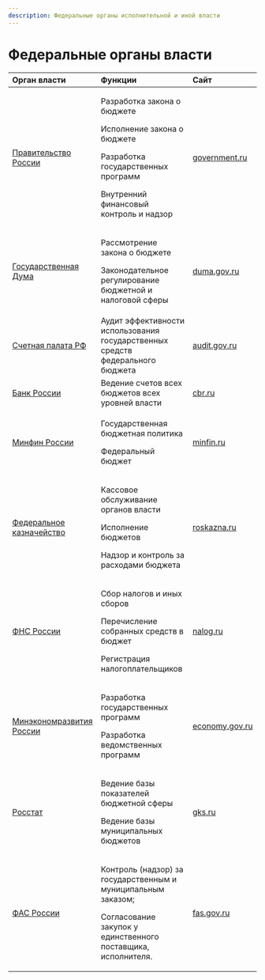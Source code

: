 ```yaml
---
description: Федеральные органы исполнительной и иной власти
---
```


# Федеральные органы власти



<table>
  <thead>
    <tr>
      <th style="text-align:left">Орган власти</th>
      <th style="text-align:left">Функции</th>
      <th style="text-align:left">Сайт</th>
    </tr>
  </thead>
  <tbody>
    <tr>
      <td style="text-align:left"><a href="../power/fed/bodies/pravgov.md">Правительство России</a>
      </td>
      <td style="text-align:left">
        <p>Разработка закона о бюджете</p>
        <p>Исполнение закона о бюджете</p>
        <p>Разработка государственных программ</p>
        <p>Внутренний финансовый контроль и надзор</p>
      </td>
      <td style="text-align:left"><a href="http://government.ru">government.ru</a>
      </td>
    </tr>
    <tr>
      <td style="text-align:left"><a href="../power/fed/bodies/gosduma.md">Государственная Дума</a>
      </td>
      <td style="text-align:left">
        <p>Рассмотрение закона о бюджете</p>
        <p>Законодательное регулирование бюджетной и налоговой сферы</p>
      </td>
      <td style="text-align:left"><a href="http://duma.gov.ru">duma.gov.ru</a>
      </td>
    </tr>
    <tr>
      <td style="text-align:left"><a href="../power/fed/bodies/auditgov.md">Счетная палата РФ</a>
      </td>
      <td style="text-align:left">Аудит эффективности использования государственных средств федерального
        бюджета</td>
      <td style="text-align:left"><a href="http://audit.gov.ru">audit.gov.ru</a>
      </td>
    </tr>
    <tr>
      <td style="text-align:left"><a href="../power/fed/bodies/cbr.md">Банк России</a>
      </td>
      <td style="text-align:left">Ведение счетов всех бюджетов всех уровней власти</td>
      <td style="text-align:left"><a href="http://cbr.ru">cbr.ru</a>
      </td>
    </tr>
    <tr>
      <td style="text-align:left"><a href="../power/fed/bodies/minfin.md">Минфин России</a>
      </td>
      <td style="text-align:left">
        <p>Государственная бюджетная политика</p>
        <p>Федеральный бюджет</p>
        <p></p>
      </td>
      <td style="text-align:left"><a href="http://minfin.ru">minfin.ru</a>
      </td>
    </tr>
    <tr>
      <td style="text-align:left"><a href="../power/fed/bodies/roskazna.md">Федеральное казначейство</a>
      </td>
      <td style="text-align:left">
        <p>Кассовое обслуживание органов власти</p>
        <p>Исполнение бюджетов</p>
        <p>Надзор и контроль за расходами бюджета</p>
      </td>
      <td style="text-align:left"><a href="http://roskazna.ru">roskazna.ru</a>
      </td>
    </tr>
    <tr>
      <td style="text-align:left"><a href="../power/fed/bodies/fns.md">ФНС России</a>
      </td>
      <td style="text-align:left">
        <p>Сбор налогов и иных сборов</p>
        <p>Перечисление собранных средств в бюджет</p>
        <p>Регистрация налогоплательщиков</p>
        <p></p>
      </td>
      <td style="text-align:left"><a href="http://nalog.ru">nalog.ru</a>
      </td>
    </tr>
    <tr>
      <td style="text-align:left"><a href="../power/fed/bodies/mineconom.md">Минэкономразвития России</a>
      </td>
      <td style="text-align:left">
        <p>Разработка государственных программ</p>
        <p>Разработка ведомственных программ</p>
      </td>
      <td style="text-align:left"><a href="http://economy.gov.ru">economy.gov.ru</a>
      </td>
    </tr>
    <tr>
      <td style="text-align:left"><a href="../power/fed/bodies/rosstat.md">Росстат</a>
      </td>
      <td style="text-align:left">
        <p>Ведение базы показателей бюджетной сферы</p>
        <p>Ведение базы муниципальных бюджетов</p>
      </td>
      <td style="text-align:left"><a href="http://gks.ru">gks.ru</a>
      </td>
    </tr>
    <tr>
      <td style="text-align:left"><a href="../power/fed/bodies/fasgov.md">ФАС России</a>
      </td>
      <td style="text-align:left">
        <p>Контроль (надзор) за государственным и муниципальным заказом;</p>
        <p>Согласование закупок у единственного поставщика, исполнителя.</p>
      </td>
      <td style="text-align:left"><a href="http://fas.gov.ru">fas.gov.ru</a>
      </td>
    </tr>
  </tbody>
</table>